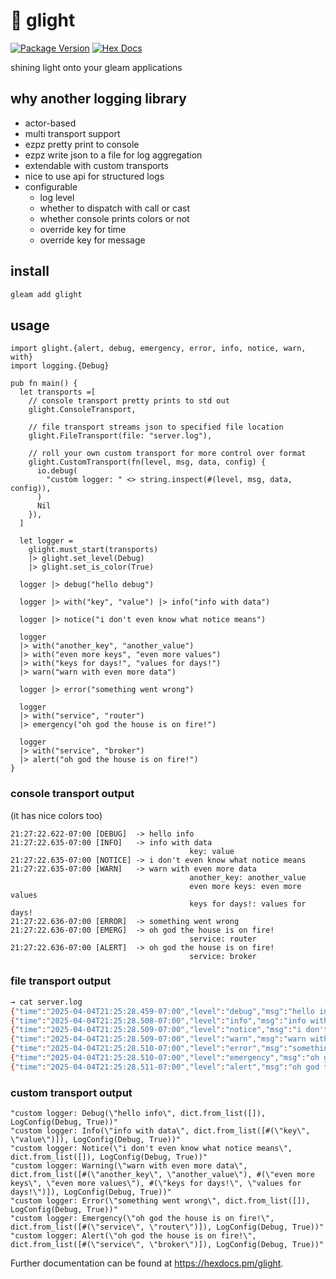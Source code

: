 # 🔦 glight

[![Package Version](https://img.shields.io/hexpm/v/glight)](https://hex.pm/packages/glight)
[![Hex Docs](https://img.shields.io/badge/hex-docs-ffaff3)](https://hexdocs.pm/glight/)

shining light onto your gleam applications 

## why another logging library
- actor-based
- multi transport support
- ezpz pretty print to console
- ezpz write json to a file for log aggregation
- extendable with custom transports
- nice to use api for structured logs
- configurable
  - log level
  - whether to dispatch with call or cast
  - whether console prints colors or not
  - override key for time
  - override key for message

## install
```sh
gleam add glight
```

## usage
```gleam
import glight.{alert, debug, emergency, error, info, notice, warn, with}
import logging.{Debug}

pub fn main() {
  let transports =[
    // console transport pretty prints to std out
    glight.ConsoleTransport,

    // file transport streams json to specified file location
    glight.FileTransport(file: "server.log"),

    // roll your own custom transport for more control over format
    glight.CustomTransport(fn(level, msg, data, config) {
      io.debug(
        "custom logger: " <> string.inspect(#(level, msg, data, config)),
      )
      Nil
    }),
  ]

  let logger =
    glight.must_start(transports)
    |> glight.set_level(Debug)
    |> glight.set_is_color(True)

  logger |> debug("hello debug")

  logger |> with("key", "value") |> info("info with data")

  logger |> notice("i don't even know what notice means")

  logger
  |> with("another_key", "another_value")
  |> with("even more keys", "even more values")
  |> with("keys for days!", "values for days!")
  |> warn("warn with even more data")

  logger |> error("something went wrong")

  logger
  |> with("service", "router")
  |> emergency("oh god the house is on fire!")

  logger
  |> with("service", "broker")
  |> alert("oh god the house is on fire!")
}
```

### console transport output
(it has nice colors too)
```text
21:27:22.622-07:00 [DEBUG]  -> hello info
21:27:22.635-07:00 [INFO]   -> info with data
                                        key: value
21:27:22.635-07:00 [NOTICE] -> i don't even know what notice means
21:27:22.635-07:00 [WARN]   -> warn with even more data
                                        another_key: another_value
                                        even more keys: even more values
                                        keys for days!: values for days!
21:27:22.636-07:00 [ERROR]  -> something went wrong
21:27:22.636-07:00 [EMERG]  -> oh god the house is on fire!
                                        service: router
21:27:22.636-07:00 [ALERT]  -> oh god the house is on fire!
                                        service: broker
```

### file transport output
```sh
→ cat server.log
{"time":"2025-04-04T21:25:28.459-07:00","level":"debug","msg":"hello info"}
{"time":"2025-04-04T21:25:28.508-07:00","level":"info","msg":"info with data","key":"value"}
{"time":"2025-04-04T21:25:28.509-07:00","level":"notice","msg":"i don't even know what notice means"}
{"time":"2025-04-04T21:25:28.509-07:00","level":"warn","msg":"warn with even more data","another_key":"another_value","even more keys":"even more values","keys for days!":"values for days!"}
{"time":"2025-04-04T21:25:28.510-07:00","level":"error","msg":"something went wrong"}
{"time":"2025-04-04T21:25:28.510-07:00","level":"emergency","msg":"oh god the house is on fire!","service":"router"}
{"time":"2025-04-04T21:25:28.511-07:00","level":"alert","msg":"oh god the house is on fire!","service":"broker"}

```

### custom transport output
```
"custom logger: Debug(\"hello info\", dict.from_list([]), LogConfig(Debug, True))"
"custom logger: Info(\"info with data\", dict.from_list([#(\"key\", \"value\")]), LogConfig(Debug, True))"
"custom logger: Notice(\"i don't even know what notice means\", dict.from_list([]), LogConfig(Debug, True))"
"custom logger: Warning(\"warn with even more data\", dict.from_list([#(\"another_key\", \"another_value\"), #(\"even more keys\", \"even more values\"), #(\"keys for days!\", \"values for days!\")]), LogConfig(Debug, True))"
"custom logger: Error(\"something went wrong\", dict.from_list([]), LogConfig(Debug, True))"
"custom logger: Emergency(\"oh god the house is on fire!\", dict.from_list([#(\"service\", \"router\")]), LogConfig(Debug, True))"
"custom logger: Alert(\"oh god the house is on fire!\", dict.from_list([#(\"service\", \"broker\")]), LogConfig(Debug, True))"
```

Further documentation can be found at <https://hexdocs.pm/glight>.
